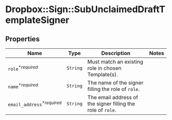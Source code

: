 # Dropbox::Sign::SubUnclaimedDraftTemplateSigner



## Properties

| Name | Type | Description | Notes |
| ---- | ---- | ----------- | ----- |
| `role`<sup>*_required_</sup> | ```String``` |  Must match an existing role in chosen Template(s).  |  |
| `name`<sup>*_required_</sup> | ```String``` |  The name of the signer filling the role of `role`.  |  |
| `email_address`<sup>*_required_</sup> | ```String``` |  The email address of the signer filling the role of `role`.  |  |

